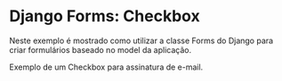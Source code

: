 Django Forms: Checkbox
===

Neste exemplo é mostrado como utilizar a classe Forms do Django para criar formulários baseado no model da aplicação.

Exemplo de um Checkbox para assinatura de e-mail. 

